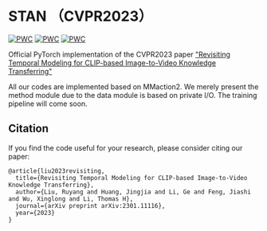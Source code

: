 # STAN （CVPR2023）

[![PWC](https://img.shields.io/endpoint.svg?url=https://paperswithcode.com/badge/revisiting-temporal-modeling-for-clip-based/video-retrieval-on-msr-vtt-1ka)](https://paperswithcode.com/sota/video-retrieval-on-msr-vtt-1ka?p=revisiting-temporal-modeling-for-clip-based)
[![PWC](https://img.shields.io/endpoint.svg?url=https://paperswithcode.com/badge/revisiting-temporal-modeling-for-clip-based/video-retrieval-on-didemo)](https://paperswithcode.com/sota/video-retrieval-on-didemo?p=revisiting-temporal-modeling-for-clip-based)
[![PWC](https://img.shields.io/endpoint.svg?url=https://paperswithcode.com/badge/revisiting-temporal-modeling-for-clip-based/video-retrieval-on-lsmdc)](https://paperswithcode.com/sota/video-retrieval-on-lsmdc?p=revisiting-temporal-modeling-for-clip-based)

Official PyTorch implementation of the CVPR2023 paper ["Revisiting Temporal Modeling for CLIP-based Image-to-Video
Knowledge Transferring"](https://arxiv.org/abs/2301.11116)

All our codes are implemented based on MMaction2. We merely present the method module due to the data module is based on private I/O. The training pipeline will come soon.

## Citation
If you find the code useful for your research, please consider citing our paper:
```
@article{liu2023revisiting,
  title={Revisiting Temporal Modeling for CLIP-based Image-to-Video Knowledge Transferring},
  author={Liu, Ruyang and Huang, Jingjia and Li, Ge and Feng, Jiashi and Wu, Xinglong and Li, Thomas H},
  journal={arXiv preprint arXiv:2301.11116},
  year={2023}
}
```

